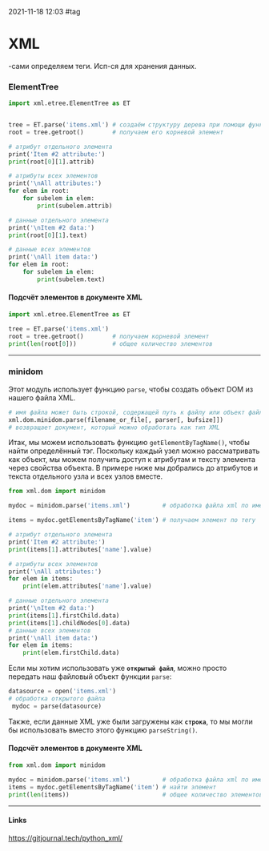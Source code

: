 2021-11-18 12:03
#tag
# XML
-сами определяем теги. Исп-ся для хранения данных. 
### ElementTree
```py
import xml.etree.ElementTree as ET‭


tree‭ = ‬ET.parse‭('‬items.xml‭') # создаём структуру дерева при помощи функции
root‭ = ‬tree.getroot‭()		# получаем его корневой элемент

#‭ ‬атрибут отдельного элемента
print‭('‬Item‭ ‬#2‭ ‬attribute:‭')
print(root‭[‬0‭][‬1‭]‬.attrib‭)

#‭ ‬атрибуты всех элементов
print‭('\‬nAll attributes:‭')
for elem in root:‭
	for subelem in elem:
		print(subelem.attrib)

#‭ ‬данные отдельного элемента
print‭('\‬nItem‭ ‬#2‭ ‬data:‭')
print(root‭[‬0‭][‬1‭]‬.text‭)

#‭ ‬данные всех элементов
print‭('\‬nAll item data:‭')
for elem in root:‭
	for subelem in elem:
		print(subelem.text)
```
#### Подсчёт элементов в документе XML
```py
import xml.etree.ElementTree as ET‭

tree‭ = ‬ET.parse‭('‬items.xml‭')
root‭ = ‬tree.getroot‭()		# получаем корневой элемент
print(len(root‭[‬0‭]))			#‭ ‬общее количество элементов
 ```
_________________________________
### minidom
Этот модуль использует функцию `parse`,‭ ‬чтобы создать объект DOM из нашего файла XML.‭
```py
# имя файла может быть строкой,‭ ‬содержащей путь к файлу или объект файлового типа
xml.dom.minidom.parse(filename_or_file‭[‬,‭ ‬parser‭[‬,‭ ‬bufsize‭]])
# возвращает документ,‭ ‬который можно обработать как тип XML
```
Итак,‭ ‬мы можем использовать функцию `getElementByTagName‭()`‬,‭ ‬чтобы найти определённый тэг.
Поскольку каждый узел можно рассматривать как объект,‭ ‬мы можем получить доступ к атрибутам и тексту элемента через свойства объекта.‭ ‬В примере ниже мы добрались до атрибутов и текста отдельного узла и всех узлов вместе.
```py
from xml.dom import minidom

mydoc‭ = ‬minidom.parse‭('‬items.xml‭')			#‭ ‬обработка файла xml по имени

items‭ = ‬mydoc.getElementsByTagName‭('‬item‭')	# получаем элемент по тегу

#‭ ‬атрибут отдельного элемента
print‭('‬Item‭ ‬#2‭ ‬attribute:‭')
print(items‭[‬1‭]‬.attributes‭['‬name‭']‬.value‭)

#‭ ‬атрибуты всех элементов
print‭('\‬nAll attributes:‭')
for elem in items:‭
	print(elem.attributes‭['‬name‭']‬.value‭)

#‭ ‬данные отдельного элемента
print‭('\‬nItem‭ ‬#2‭ ‬data:‭')
print(items‭[‬1‭]‬.firstChild.data‭)
print(items‭[‬1‭]‬.childNodes‭[‬0‭]‬.data‭)
#‭ ‬данные всех элементов
print‭('\‬nAll item data:‭')
for elem in items:‭
	print(elem.firstChild.data‭)
 ```
 Если мы хотим использовать уже __`открытый файл`__,‭ ‬можно просто передать наш файловый объект функции `parse`:
```py
datasource‭ = ‬open‭('‬items.xml‭')
#‭ ‬обработка открытого файла
 mydoc‭ = ‬parse(datasource‭)
```
Также,‭ ‬если данные XML уже были загружены как __`строка`__,‭ ‬то мы могли бы использовать вместо этого функцию `parseString‭()`‬.‭
#### Подсчёт элементов в документе XML
```py
from xml.dom import minidom

mydoc‭ = ‬minidom.parse‭('‬items.xml‭')			#‭ ‬обработка файла xml по имени
items‭ = ‬mydoc.getElementsByTagName‭('‬item‭')	# найти элемент 
print(len(items‭))							#‭ ‬общее количество элементов
```
_____________
#### Links
https://gitjournal.tech/python_xml/
